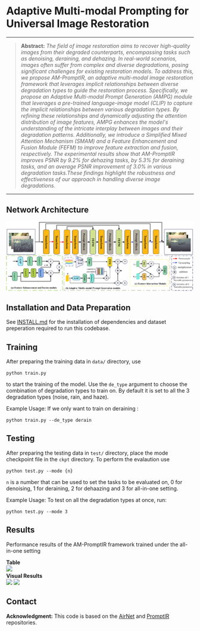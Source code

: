# Adaptive Multi-modal Prompting for Universal Image Restoration


<hr />

> **Abstract:** *The field of image restoration aims to recover high-quality images from their degraded counterparts, encompassing tasks such as denoising, deraining, and dehazing. In real-world scenarios, images often suffer from complex and diverse degradations, posing significant challenges for existing restoration models. To address this, we propose AM-PromptIR, an adaptive multi-modal image restoration framework that leverages implicit relationships between diverse degradation types to guide the restoration process. Specifically, we propose an Adaptive Multi-modal Prompt Generation (AMPG) module that leverages a pre-trained language-image model (CLIP) to capture the implicit relationships between various degradation types. By refining these relationships and dynamically adjusting the attention distribution of image features, AMPG enhances the model's understanding of the intricate interplay between images and their degradation patterns. Additionally, we introduce a Simplified Mixed Attention Mechanism (SMAM) and a Feature Enhancement and Fusion Module (FEFM) to improve feature extraction and fusion, respectively. The experimental results show that AM-PromptIR improves PSNR by 9.2\% for dehazing tasks, by 5.3\% for deraining tasks, and an average PSNR improvement of 3.0\% in various degradation tasks.These findings highlight the robustness and effectiveness of our approach in handling diverse image degradations.* 
<hr />

## Network Architecture

<img src = "AM-PromptIR.jpg"> 

## Installation and Data Preparation

See [INSTALL.md](INSTALL.md) for the installation of dependencies and dataset preperation required to run this codebase.

## Training

After preparing the training data in ```data/``` directory, use 
```
python train.py
```
to start the training of the model. Use the ```de_type``` argument to choose the combination of degradation types to train on. By default it is set to all the 3 degradation types (noise, rain, and haze).

Example Usage: If we only want to train on deraining :
```
python train.py --de_type derain
```

## Testing

After preparing the testing data in ```test/``` directory, place the mode checkpoint file in the ```ckpt``` directory.  To perform the evalaution use
```
python test.py --mode {n}
```
```n``` is a number that can be used to set the tasks to be evaluated on, 0 for denoising, 1 for deraining, 2 for dehaazing and 3 for all-in-one setting.

Example Usage: To test on all the degradation types at once, run:

```
python test.py --mode 3
```

## Results
Performance results of the AM-PromptIR framework trained under the all-in-one setting

<summary><strong>Table</strong> </summary>

<img src = "result.png"> 

<summary><strong>Visual Results</strong></summary>
<img src = "dehazy.jpg"> 
<img src = "derain.jpg"> 



## Contact
**Acknowledgment:** This code is based on the [AirNet](https://github.com/XLearning-SCU/2022-CVPR-AirNet) and [PromptIR](https://github.com/va1shn9v/PromptIR) repositories. 

